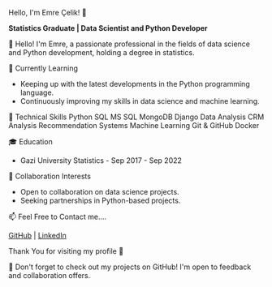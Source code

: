 Hello, I'm Emre Çelik! 👋

**Statistics Graduate | Data Scientist and Python Developer**

🚀 Hello! I'm Emre, a passionate professional in the fields of data science and Python development, holding a degree in statistics.

🌱 Currently Learning
- Keeping up with the latest developments in the Python programming language.
- Continuously improving my skills in data science and machine learning.

🔧 Technical Skills
Python
SQL
MS SQL
MongoDB
Django
Data Analysis
CRM Analysis
Recommendation Systems
Machine Learning
Git & GitHub
Docker

🎓 Education
- Gazi University Statistics - Sep 2017 - Sep 2022

🤝 Collaboration Interests
- Open to collaboration on data science projects.
- Seeking partnerships in Python-based projects.

📫 Feel Free to Contact me....

[GitHub](https://github.com/cellikkemre) | [LinkedIn](https://www.linkedin.com/in/cellikkemre/)

Thank You for visiting my profile 🙏




👀 Don't forget to check out my projects on GitHub! I'm open to feedback and collaboration offers.

